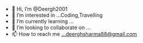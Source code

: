 - 👋 Hi, I’m @Deergh2001
- 👀 I’m interested in ...Coding,Travelling
- 🌱 I’m currently learning ...
- 💞️ I’m looking to collaborate on ...
- 📫 How to reach me ...deerghsharma88@gmail.com

<!---
Deergh2001/Deergh2001 is a ✨ special ✨ repository because its `README.md` (this file) appears on your GitHub profile.
You can click the Preview link to take a look at your changes.
--->
